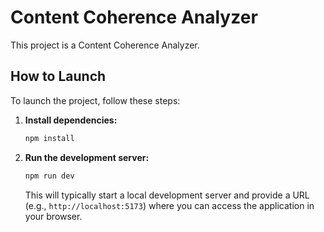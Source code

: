 # Content Coherence Analyzer

This project is a Content Coherence Analyzer.

## How to Launch

To launch the project, follow these steps:

1.  **Install dependencies:**
    ```bash
    npm install
    ```
2.  **Run the development server:**
    ```bash
    npm run dev
    ```
    This will typically start a local development server and provide a URL (e.g., `http://localhost:5173`) where you can access the application in your browser.
